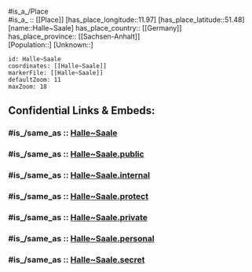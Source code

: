 ﻿---
confidential: public
isDeleted: false
location:
- 51.48
- 11.97
mapmarker: city
mapzoom:
- 7
- 12
SpocWebEntityId: 30725
tags:
- geo/City
type: City
---

#is_a_/Place  
#is_a_ :: [[Place]] 
[has_place_longitude::11.97] 
[has_place_latitude::51.48] 
[name::Halle~Saale] 
has_place_country:: [[Germany]]  
has_place_province:: [[Sachsen-Anhalt]]  
[Population::] 
[Unknown::] 


```leaflet
id: Halle~Saale
coordinates: [[Halle~Saale]] 
markerFile: [[Halle~Saale]] 
defaultZoom: 11 
maxZoom: 18
```


## Confidential Links & Embeds: 

### #is_/same_as :: [Halle~Saale](/_Standards/Earth/Continent/Europe/Europe~Central/Germany/Germany~East/Sachsen-Anhalt/counties~SA/Halle~Saale.md) 

### #is_/same_as :: [Halle~Saale.public](/_public/Earth/Continent/Europe/Europe~Central/Germany/Germany~East/Sachsen-Anhalt/counties~SA/Halle~Saale.public.md) 

### #is_/same_as :: [Halle~Saale.internal](/_internal/Earth/Continent/Europe/Europe~Central/Germany/Germany~East/Sachsen-Anhalt/counties~SA/Halle~Saale.internal.md) 

### #is_/same_as :: [Halle~Saale.protect](/_protect/Earth/Continent/Europe/Europe~Central/Germany/Germany~East/Sachsen-Anhalt/counties~SA/Halle~Saale.protect.md) 

### #is_/same_as :: [Halle~Saale.private](/_private/Earth/Continent/Europe/Europe~Central/Germany/Germany~East/Sachsen-Anhalt/counties~SA/Halle~Saale.private.md) 

### #is_/same_as :: [Halle~Saale.personal](/_personal/Earth/Continent/Europe/Europe~Central/Germany/Germany~East/Sachsen-Anhalt/counties~SA/Halle~Saale.personal.md) 

### #is_/same_as :: [Halle~Saale.secret](/_secret/Earth/Continent/Europe/Europe~Central/Germany/Germany~East/Sachsen-Anhalt/counties~SA/Halle~Saale.secret.md)

